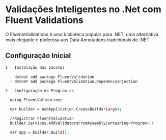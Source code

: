
# Validações Inteligentes no .Net com Fluent Validations

O FluenteValidations é uma biblioteca popular para .NET, uma alternativa mais elegante e poderosa aos
Data Annotations tradicionais do .NET

## Configuração Inicial

```bash
1 - Instalação dos pacotes 
   
  - dotnet add package FluentValidation
  - dotnet add package FluentValidation.DepedencyInjection

2 - Configuração no Program.cs

  using FluentValidation;

  var builder = WebApplication.CreateBuilder(args);

  //Registrar FluentValidation
  builder.Services.AddValidatorsFromAssemblyContaining<Program>()

  var app = builder.Build();
```


